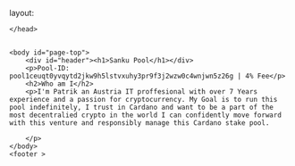 layout:
<!DOCTYPE html>
<html lang="en">
    <head>

    </head>


    <body id="page-top">
        <div id="header"><h1>Sanku Pool</h1></div>
        <p>Pool-ID: pool1ceuqt0yvqytd2jkw9h5lstvxuhy3pr9f3j2wzw0c4wnjwn5z26g | 4% Fee</p>
        <h2>Who am I</h2>
        <p>I'm Patrik an Austria IT proffesional with over 7 Years experience and a passion for cryptocurrency. My Goal is to run this pool indefinitely, I trust in Cardano and want to be a part of the most decentralied crypto in the world I can confidently move forward with this venture and responsibly manage this Cardano stake pool.

        </p>
    </body>
    <footer >

</footer>


</html>
